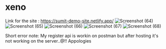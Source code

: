 # xeno
Link for the site : https://sumit-demo-site.netlify.app/
![Screenshot (64)](https://user-images.githubusercontent.com/98167938/196847324-a9fffe63-a2fe-43c4-afd8-d6c975813c37.png)
![Screenshot (65)](https://user-images.githubusercontent.com/98167938/196847345-7257c913-8abf-45a2-9cd7-4d879b52ced7.png)
![Screenshot (66)](https://user-images.githubusercontent.com/98167938/196847362-82454d43-7204-4fe8-a31d-ada5ca53bd0d.png)
![Screenshot (67)](https://user-images.githubusercontent.com/98167938/196847381-5aacf5cd-6a58-469a-b7ed-b46ccc933289.png)
![Screenshot (68)](https://user-images.githubusercontent.com/98167938/196847390-12e7c4f5-b4a5-41aa-b91c-ee646fba341a.png)


Short error note: My register api is workin on postman but after hosting it's not working on the server..@!! Appologies
